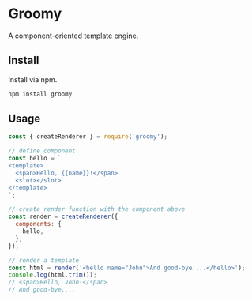Groomy
======

A component-oriented template engine.

Install
-------

Install via npm.

```bash
npm install groomy
```

Usage
-----

```js
const { createRenderer } = require('groomy');

// define component
const hello = `
<template>
  <span>Hello, {{name}}!</span>
  <slot></slot>
</template>
`;

// create render function with the component above
const render = createRenderer({
  components: {
    hello,
  },
});

// render a template
const html = render('<hello name="John">And good-bye....</hello>');
console.log(html.trim());
// <span>Hello, John!</span>
// And good-bye....
```
